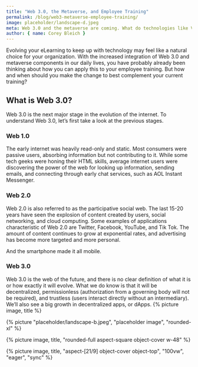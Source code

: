 ```yaml
---
title: "Web 3.0, the Metaverse, and Employee Training"
permalink: /blog/web3-metaverse-employee-training/
image: placeholder/landscape-d.jpeg
meta: Web 3.0 and the metaverse are coming. What do technologies like VR and augmented reality mean for your employee training program?
author: { name: Corey Bleich }
---
```


Evolving your eLearning to keep up with technology may feel like a natural choice for your organization. With the increased integration of Web 3.0 and metaverse components in our daily lives, you have probably already been thinking about how you can apply this to your employee training. But how and when should you make the change to best complement your current training?

## What is Web 3.0?

Web 3.0 is the next major stage in the evolution of the internet. To understand Web 3.0, let’s first take a look at the previous stages.

### Web 1.0

The early internet was heavily read-only and static. Most consumers were passive users, absorbing information but not contributing to it. While some tech geeks were honing their HTML skills, average internet users were discovering the power of the web for looking up information, sending emails, and connecting through early chat services, such as AOL Instant Messenger.

### Web 2.0

Web 2.0 is also referred to as the participative social web. The last 15-20 years have seen the explosion of content created by users, social networking, and cloud computing. Some examples of applications characteristic of Web 2.0 are Twitter, Facebook, YouTube, and Tik Tok. The amount of content continues to grow at exponential rates, and advertising has become more targeted and more personal.

And the smartphone made it all mobile.

### Web 3.0

Web 3.0 is the web of the future, and there is no clear definition of what it is or how exactly it will evolve. What we do know is that it will be decentralized, permissionless (authorization from a governing body will not be required), and trustless (users interact directly without an intermediary). We’ll also see a big growth in decentralized apps, or dApps.
{% picture image, title %}

{% picture "placeholder/landscape-b.jpeg", "placeholder image", "rounded-xl" %}

{% picture image, title, "rounded-full aspect-square object-cover w-48" %}

{% picture image, title, "aspect-[21/9] object-cover object-top", "100vw", "eager", "sync" %}
